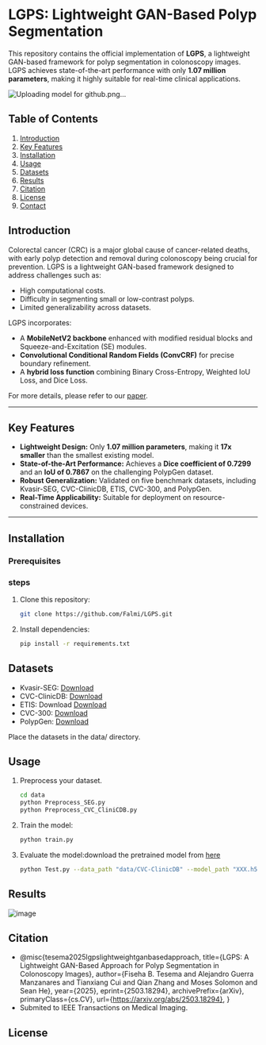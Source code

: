 
# LGPS: Lightweight GAN-Based Polyp Segmentation

This repository contains the official implementation of **LGPS**, a lightweight GAN-based framework for polyp segmentation in colonoscopy images. LGPS achieves state-of-the-art performance with only **1.07 million parameters**, making it highly suitable for real-time clinical applications.

![Uploading model for github.png…]()


## Table of Contents
1. [Introduction](#introduction)
2. [Key Features](#key-features)
3. [Installation](#installation)
4. [Usage](#usage)
5. [Datasets](#datasets)
6. [Results](#results)
7. [Citation](#citation)
8. [License](#license)
9. [Contact](#contact)


## Introduction
Colorectal cancer (CRC) is a major global cause of cancer-related deaths, with early polyp detection and removal during colonoscopy being crucial for prevention. LGPS is a lightweight GAN-based framework designed to address challenges such as:
- High computational costs.
- Difficulty in segmenting small or low-contrast polyps.
- Limited generalizability across datasets.

LGPS incorporates:
- A **MobileNetV2 backbone** enhanced with modified residual blocks and Squeeze-and-Excitation (SE) modules.
- **Convolutional Conditional Random Fields (ConvCRF)** for precise boundary refinement.
- A **hybrid loss function** combining Binary Cross-Entropy, Weighted IoU Loss, and Dice Loss.

For more details, please refer to our [paper](#citation).

---

## Key Features
- **Lightweight Design:** Only **1.07 million parameters**, making it **17x smaller** than the smallest existing model.
- **State-of-the-Art Performance:** Achieves a **Dice coefficient of 0.7299** and an **IoU of 0.7867** on the challenging PolypGen dataset.
- **Robust Generalization:** Validated on five benchmark datasets, including Kvasir-SEG, CVC-ClinicDB, ETIS, CVC-300, and PolypGen.
- **Real-Time Applicability:** Suitable for deployment on resource-constrained devices.

---
## Installation
### Prerequisites
### steps
1. Clone this repository:
   ```bash
   git clone https://github.com/Falmi/LGPS.git
2. Install dependencies:
   ```bash
   pip install -r requirements.txt
## Datasets
- Kvasir-SEG: [Download](https://datasets.simula.no/kvasir-seg/)
- CVC-ClinicDB: [Download](https://polyp.grand-challenge.org/CVCClinicDB/)
- ETIS: Download [Download](https://polyp.grand-challenge.org/ETISLarib/)
- CVC-300: [Download](http://pages.cvc.uab.es/CVC-Colon/)
- PolypGen: [Download](https://drive.google.com/drive/folders/16uL9n84SrMt7IiQFzTUQNaJ9TbHJ8DhW)

Place the datasets in the data/ directory.
## Usage
1. Preprocess your dataset.
   ```bash
   cd data
   python Preprocess_SEG.py 
   python Preprocess_CVC_CliniCDB.py 
2. Train the model:
   ```bash
   python train.py
4. Evaluate the model:download the pretrained model from [here](https://drive.google.com/uc?export=download&id=1HI42ASPDcfjW5mNvDlQuLBzjoKVK3DYE)
   ```bash
   python Test.py --data_path "data/CVC-ClinicDB" --model_path "XXX.h5"
## Results
![image](https://github.com/user-attachments/assets/596362f3-38ed-4aa3-ba6f-a6f0c840cb2f)

## Citation
- @misc{tesema2025lgpslightweightganbasedapproach,
      title={LGPS: A Lightweight GAN-Based Approach for Polyp Segmentation in Colonoscopy Images}, 
      author={Fiseha B. Tesema and Alejandro Guerra Manzanares and Tianxiang Cui and Qian Zhang and Moses Solomon and Sean He},
      year={2025},
      eprint={2503.18294},
      archivePrefix={arXiv},
      primaryClass={cs.CV},
      url={https://arxiv.org/abs/2503.18294}, 
}
- Submited to IEEE Transactions on Medical Imaging.
## License
